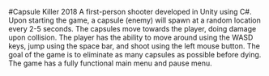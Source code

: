 #Capsule Killer 2018
A first-person shooter developed in Unity using C#.
Upon starting the game, a capsule (enemy) will spawn at a random location every 2-5 seconds.
The capsules move towards the player, doing damage upon collision. The player has the ability
to move around using the WASD keys, jump using the space bar, and shoot using the left mouse
button. The goal of the game is to eliminate as many capsules as possible before dying.
The game has a fully functional main menu and pause menu.
